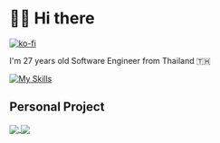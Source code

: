 # 👋🏻 Hi there
[![ko-fi](https://ko-fi.com/img/githubbutton_sm.svg)](https://ko-fi.com/Q5Q76NB0C)

I'm 27 years old Software Engineer from Thailand 🇹🇭

[![My Skills](https://skillicons.dev/icons?i=c,cpp,cs,js,ts,java,react,angular,spring,dotnet,nodejs,nestjs,cypress,mysql,mongo,postgres,prisma,kafka,jenkins,grafana,docker,kubernetes,aws,cloudflare)](https://skillicons.dev)

## Personal Project

<a href="https://github.com/chatreejs/bill-please">
  <img align="center" src="https://github-readme-stats.vercel.app/api/pin/?username=chatreejs&repo=bill-please&theme=dracula" />
</a>

<a href="https://github.com/chatreejs/dota2-helper">
  <img align="center" src="https://github-readme-stats.vercel.app/api/pin/?username=chatreejs&repo=dota2-helper&theme=dracula" />
</a>
